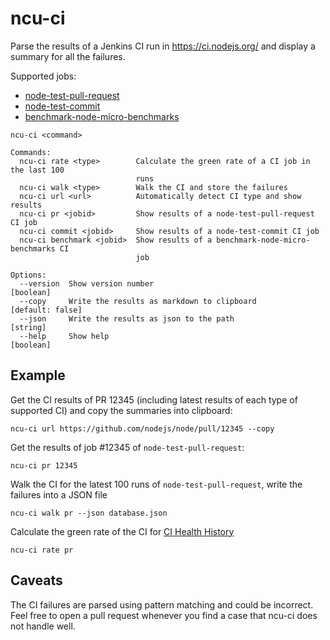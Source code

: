 # ncu-ci

Parse the results of a Jenkins CI run in https://ci.nodejs.org/ and display
a summary for all the failures.

Supported jobs:

- [node-test-pull-request](https://ci.nodejs.org/job/node-test-pull-request)
- [node-test-commit](https://ci.nodejs.org/job/node-test-commit)
- [benchmark-node-micro-benchmarks](https://ci.nodejs.org/job/benchmark-node-micro-benchmarks/)

```
ncu-ci <command>

Commands:
  ncu-ci rate <type>        Calculate the green rate of a CI job in the last 100
                            runs
  ncu-ci walk <type>        Walk the CI and store the failures
  ncu-ci url <url>          Automatically detect CI type and show results
  ncu-ci pr <jobid>         Show results of a node-test-pull-request CI job
  ncu-ci commit <jobid>     Show results of a node-test-commit CI job
  ncu-ci benchmark <jobid>  Show results of a benchmark-node-micro-benchmarks CI
                            job

Options:
  --version  Show version number                                       [boolean]
  --copy     Write the results as markdown to clipboard         [default: false]
  --json     Write the results as json to the path                      [string]
  --help     Show help                                                 [boolean]
```

## Example

Get the CI results of PR 12345 (including latest results of each type of
supported CI) and copy the summaries into clipboard:

```
ncu-ci url https://github.com/nodejs/node/pull/12345 --copy
```

Get the results of job #12345 of  `node-test-pull-request`:

```
ncu-ci pr 12345
```

Walk the CI for the latest 100 runs of `node-test-pull-request`, write the
failures into a JSON file

```
ncu-ci walk pr --json database.json
```

Calculate the green rate of the CI for
[CI Health History](https://github.com/nodejs/reliability#ci-health-history)

```
ncu-ci rate pr
```

## Caveats

The CI failures are parsed using pattern matching and could be incorrect. Feel
free to open a pull request whenever you find a case that ncu-ci does not handle
well.
